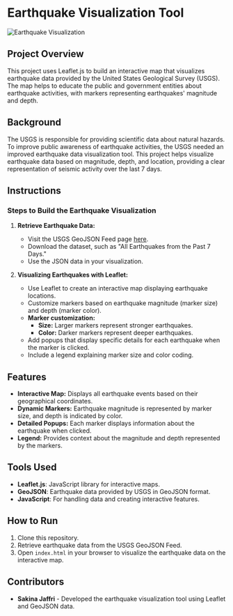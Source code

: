 # Earthquake Visualization Tool

![Earthquake Visualization](https://github.com/SakinaJaffri/Leaflet-challenge/assets/146900226/8ff1909e-de17-4aaa-963c-15a67610f479)

## Project Overview

This project uses Leaflet.js to build an interactive map that visualizes earthquake data provided by the United States Geological Survey (USGS). The map helps to educate the public and government entities about earthquake activities, with markers representing earthquakes' magnitude and depth.

## Background

The USGS is responsible for providing scientific data about natural hazards. To improve public awareness of earthquake activities, the USGS needed an improved earthquake data visualization tool. This project helps visualize earthquake data based on magnitude, depth, and location, providing a clear representation of seismic activity over the last 7 days.

## Instructions

### Steps to Build the Earthquake Visualization

1. **Retrieve Earthquake Data:**
   - Visit the USGS GeoJSON Feed page [here](https://earthquake.usgs.gov/earthquakes/feed/v1.0/geojson.php).
   - Download the dataset, such as "All Earthquakes from the Past 7 Days."
   - Use the JSON data in your visualization.

2. **Visualizing Earthquakes with Leaflet:**
   - Use Leaflet to create an interactive map displaying earthquake locations.
   - Customize markers based on earthquake magnitude (marker size) and depth (marker color).
   - **Marker customization:**
     - **Size:** Larger markers represent stronger earthquakes.
     - **Color:** Darker markers represent deeper earthquakes.
   - Add popups that display specific details for each earthquake when the marker is clicked.
   - Include a legend explaining marker size and color coding.

## Features

- **Interactive Map:** Displays all earthquake events based on their geographical coordinates.
- **Dynamic Markers:** Earthquake magnitude is represented by marker size, and depth is indicated by color.
- **Detailed Popups:** Each marker displays information about the earthquake when clicked.
- **Legend:** Provides context about the magnitude and depth represented by the markers.

## Tools Used

- **Leaflet.js**: JavaScript library for interactive maps.
- **GeoJSON**: Earthquake data provided by USGS in GeoJSON format.
- **JavaScript**: For handling data and creating interactive features.

## How to Run

1. Clone this repository.
2. Retrieve earthquake data from the USGS GeoJSON Feed.
3. Open `index.html` in your browser to visualize the earthquake data on the interactive map.

## Contributors

- **Sakina Jaffri** - Developed the earthquake visualization tool using Leaflet and GeoJSON data.
